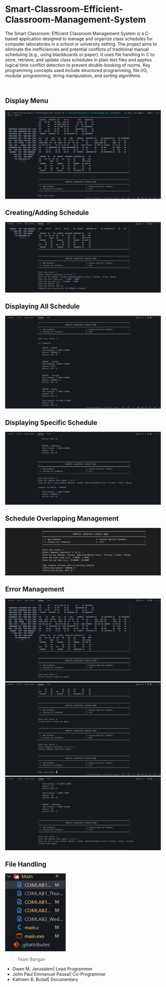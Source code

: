 <h1>Smart-Classroom-Efficient-Classroom-Management-System</h1>

<p> The Smart Classroom: Efficient Classroom Management System is a C-based application designed to manage and organize class schedules for computer laboratories in a school or university setting. The project aims to eliminate the inefficiencies and potential conflicts of traditional manual scheduling (e.g., using blackboards or paper). It uses file handling in C to store, retrieve, and update class schedules in plain text files and applies logical time conflict detection to prevent double-booking of rooms. Key programming concepts used include structured programming, file I/O, modular programming, string manipulation, and sorting algorithms. </p>
<br>

<h2>Display Menu</h2>
<img src="/Assets/Output/1.png">

<h2>Creating/Adding Schedule</h2>
<img src="/Assets/Output/2.png">

<h2>Displaying All Schedule</h2>
<img src="/Assets/Output/3.png">

<h2>Displaying Specific Schedule</h2>
<img src="/Assets/Output/4.png">

<h2>Schedule Overlapping Management</h2>
<img src="/Assets/Output/5.png">

<h2>Error Management</h2>
<img src="/Assets/Output/6.png">
<img src="/Assets/Output/7.png">
<img src="/Assets/Output/8.png">

<h2>File Handling</h2>
<img src="/Assets/Output/9.png">


>Team Bangan
- Owen M. Jerusalem| Lead Programmer
- John Paul Emmanuel Pausal| Co-Programmer
- Katheen B. Butad| Documentary


